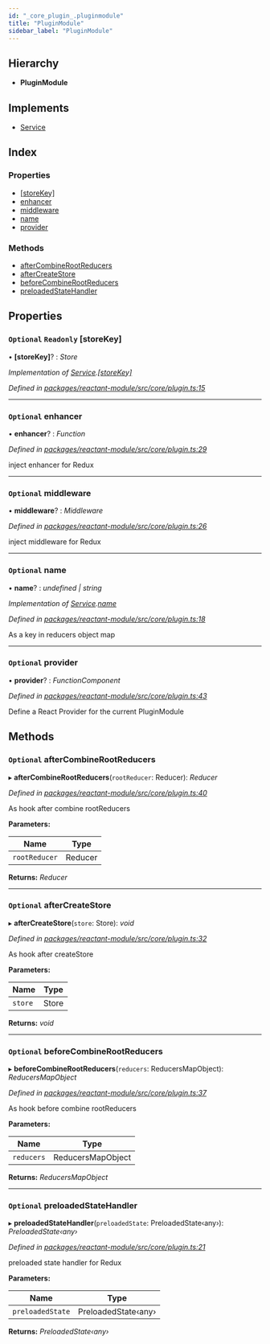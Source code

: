 ```yaml
---
id: "_core_plugin_.pluginmodule"
title: "PluginModule"
sidebar_label: "PluginModule"
---
```


## Hierarchy

* **PluginModule**

## Implements

* [Service](../interfaces/_interfaces_.service.md)

## Index

### Properties

* [[storeKey]](_core_plugin_.pluginmodule.md#optional-readonly-[storekey])
* [enhancer](_core_plugin_.pluginmodule.md#optional-enhancer)
* [middleware](_core_plugin_.pluginmodule.md#optional-middleware)
* [name](_core_plugin_.pluginmodule.md#optional-name)
* [provider](_core_plugin_.pluginmodule.md#optional-provider)

### Methods

* [afterCombineRootReducers](_core_plugin_.pluginmodule.md#optional-aftercombinerootreducers)
* [afterCreateStore](_core_plugin_.pluginmodule.md#optional-aftercreatestore)
* [beforeCombineRootReducers](_core_plugin_.pluginmodule.md#optional-beforecombinerootreducers)
* [preloadedStateHandler](_core_plugin_.pluginmodule.md#optional-preloadedstatehandler)

## Properties

### `Optional` `Readonly` [storeKey]

• **[storeKey]**? : *Store*

*Implementation of [Service](../interfaces/_interfaces_.service.md).[[storeKey]](../interfaces/_interfaces_.service.md#optional-readonly-[storekey])*

*Defined in [packages/reactant-module/src/core/plugin.ts:15](https://github.com/unadlib/reactant/blob/42b8a69/packages/reactant-module/src/core/plugin.ts#L15)*

___

### `Optional` enhancer

• **enhancer**? : *Function*

*Defined in [packages/reactant-module/src/core/plugin.ts:29](https://github.com/unadlib/reactant/blob/42b8a69/packages/reactant-module/src/core/plugin.ts#L29)*

inject enhancer for Redux

___

### `Optional` middleware

• **middleware**? : *Middleware*

*Defined in [packages/reactant-module/src/core/plugin.ts:26](https://github.com/unadlib/reactant/blob/42b8a69/packages/reactant-module/src/core/plugin.ts#L26)*

inject middleware for Redux

___

### `Optional` name

• **name**? : *undefined | string*

*Implementation of [Service](../interfaces/_interfaces_.service.md).[name](../interfaces/_interfaces_.service.md#optional-name)*

*Defined in [packages/reactant-module/src/core/plugin.ts:18](https://github.com/unadlib/reactant/blob/42b8a69/packages/reactant-module/src/core/plugin.ts#L18)*

As a key in reducers object map

___

### `Optional` provider

• **provider**? : *FunctionComponent*

*Defined in [packages/reactant-module/src/core/plugin.ts:43](https://github.com/unadlib/reactant/blob/42b8a69/packages/reactant-module/src/core/plugin.ts#L43)*

Define a React Provider for the current PluginModule

## Methods

### `Optional` afterCombineRootReducers

▸ **afterCombineRootReducers**(`rootReducer`: Reducer): *Reducer*

*Defined in [packages/reactant-module/src/core/plugin.ts:40](https://github.com/unadlib/reactant/blob/42b8a69/packages/reactant-module/src/core/plugin.ts#L40)*

As hook after combine rootReducers

**Parameters:**

Name | Type |
------ | ------ |
`rootReducer` | Reducer |

**Returns:** *Reducer*

___

### `Optional` afterCreateStore

▸ **afterCreateStore**(`store`: Store): *void*

*Defined in [packages/reactant-module/src/core/plugin.ts:32](https://github.com/unadlib/reactant/blob/42b8a69/packages/reactant-module/src/core/plugin.ts#L32)*

As hook after createStore

**Parameters:**

Name | Type |
------ | ------ |
`store` | Store |

**Returns:** *void*

___

### `Optional` beforeCombineRootReducers

▸ **beforeCombineRootReducers**(`reducers`: ReducersMapObject): *ReducersMapObject*

*Defined in [packages/reactant-module/src/core/plugin.ts:37](https://github.com/unadlib/reactant/blob/42b8a69/packages/reactant-module/src/core/plugin.ts#L37)*

As hook before combine rootReducers

**Parameters:**

Name | Type |
------ | ------ |
`reducers` | ReducersMapObject |

**Returns:** *ReducersMapObject*

___

### `Optional` preloadedStateHandler

▸ **preloadedStateHandler**(`preloadedState`: PreloadedState‹any›): *PreloadedState‹any›*

*Defined in [packages/reactant-module/src/core/plugin.ts:21](https://github.com/unadlib/reactant/blob/42b8a69/packages/reactant-module/src/core/plugin.ts#L21)*

preloaded state handler for Redux

**Parameters:**

Name | Type |
------ | ------ |
`preloadedState` | PreloadedState‹any› |

**Returns:** *PreloadedState‹any›*
